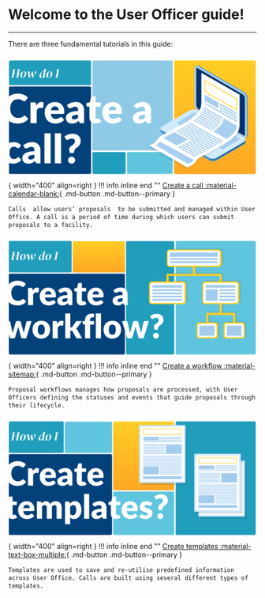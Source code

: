 # Welcome to the User Officer guide!

_________________________________________________________________________________________________________

There are three fundamental tutorials in this guide:

![Call](../../assets/images/call.png){ width="400" align=right } 
!!! info inline end ""
    [Create a call :material-calendar-blank:](creating_call.md){ .md-button .md-button--primary }
    
    Calls  allow users’ proposals  to be submitted and managed within User Office. A call is a period of time during which users can submit proposals to a facility. 

![Workflow](../../assets/images/workflow.png){ width="400" align=right } 
!!! info inline end ""
    [Create a workflow :material-sitemap:](settings/proposal_workflow.md){ .md-button .md-button--primary }

    Proposal workflows manages how proposals are processed, with User Officers defining the statuses and events that guide proposals through their lifecycle.
    
![Templates](../../assets/images/templates.png){ width="400" align=right } 
!!! info inline end ""
    [Create templates :material-text-box-multiple:](creating_templates.md){ .md-button .md-button--primary }

    Templates are used to save and re-utilise predefined information across User Office. Calls are built using several different types of templates.

